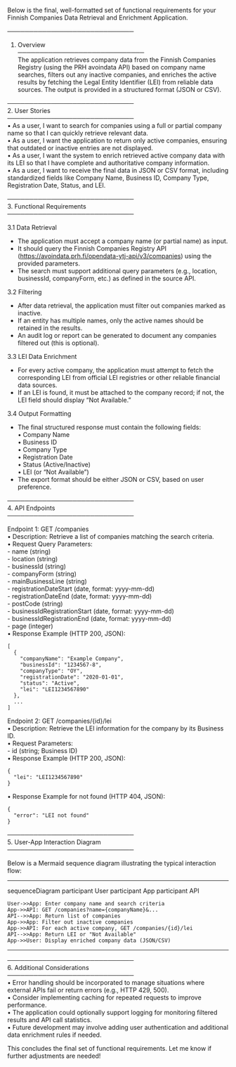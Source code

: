Below is the final, well-formatted set of functional requirements for your Finnish Companies Data Retrieval and Enrichment Application.

─────────────────────────────  
1. Overview  
─────────────────────────────  
The application retrieves company data from the Finnish Companies Registry (using the PRH avoindata API) based on company name searches, filters out any inactive companies, and enriches the active results by fetching the Legal Entity Identifier (LEI) from reliable data sources. The output is provided in a structured format (JSON or CSV).

─────────────────────────────  
2. User Stories  
─────────────────────────────  
• As a user, I want to search for companies using a full or partial company name so that I can quickly retrieve relevant data.  
• As a user, I want the application to return only active companies, ensuring that outdated or inactive entries are not displayed.  
• As a user, I want the system to enrich retrieved active company data with its LEI so that I have complete and authoritative company information.  
• As a user, I want to receive the final data in JSON or CSV format, including standardized fields like Company Name, Business ID, Company Type, Registration Date, Status, and LEI.

─────────────────────────────  
3. Functional Requirements  
─────────────────────────────  

3.1 Data Retrieval  
  - The application must accept a company name (or partial name) as input.  
  - It should query the Finnish Companies Registry API (https://avoindata.prh.fi/opendata-ytj-api/v3/companies) using the provided parameters.  
  - The search must support additional query parameters (e.g., location, businessId, companyForm, etc.) as defined in the source API.  

3.2 Filtering  
  - After data retrieval, the application must filter out companies marked as inactive.  
  - If an entity has multiple names, only the active names should be retained in the results.  
  - An audit log or report can be generated to document any companies filtered out (this is optional).

3.3 LEI Data Enrichment  
  - For every active company, the application must attempt to fetch the corresponding LEI from official LEI registries or other reliable financial data sources.  
  - If an LEI is found, it must be attached to the company record; if not, the LEI field should display “Not Available.”

3.4 Output Formatting  
  - The final structured response must contain the following fields:  
      • Company Name  
      • Business ID  
      • Company Type  
      • Registration Date  
      • Status (Active/Inactive)  
      • LEI (or “Not Available”)  
  - The export format should be either JSON or CSV, based on user preference.

─────────────────────────────  
4. API Endpoints  
─────────────────────────────  

Endpoint 1: GET /companies  
  • Description: Retrieve a list of companies matching the search criteria.  
  • Request Query Parameters:  
      - name (string)  
      - location (string)  
      - businessId (string)  
      - companyForm (string)  
      - mainBusinessLine (string)  
      - registrationDateStart (date, format: yyyy-mm-dd)  
      - registrationDateEnd (date, format: yyyy-mm-dd)  
      - postCode (string)  
      - businessIdRegistrationStart (date, format: yyyy-mm-dd)  
      - businessIdRegistrationEnd (date, format: yyyy-mm-dd)  
      - page (integer)  
  • Response Example (HTTP 200, JSON):  

    [
      {
        "companyName": "Example Company",
        "businessId": "1234567-8",
        "companyType": "OY",
        "registrationDate": "2020-01-01",
        "status": "Active",
        "lei": "LEI1234567890"
      },
      ...
    ]  

Endpoint 2: GET /companies/{id}/lei  
  • Description: Retrieve the LEI information for the company by its Business ID.  
  • Request Parameters:  
      - id (string; Business ID)  
  • Response Example (HTTP 200, JSON):  

    {
      "lei": "LEI1234567890"
    }

  • Response Example for not found (HTTP 404, JSON):  

    {
      "error": "LEI not found"
    }

─────────────────────────────  
5. User-App Interaction Diagram  
─────────────────────────────  

Below is a Mermaid sequence diagram illustrating the typical interaction flow:

--------------------------------------------------------
sequenceDiagram
    participant User
    participant App
    participant API

    User->>App: Enter company name and search criteria
    App->>API: GET /companies?name={companyName}&...
    API-->>App: Return list of companies
    App->>App: Filter out inactive companies
    App->>API: For each active company, GET /companies/{id}/lei
    API-->>App: Return LEI or "Not Available"
    App->>User: Display enriched company data (JSON/CSV)
--------------------------------------------------------

─────────────────────────────  
6. Additional Considerations  
─────────────────────────────  
• Error handling should be incorporated to manage situations where external APIs fail or return errors (e.g., HTTP 429, 500).  
• Consider implementing caching for repeated requests to improve performance.  
• The application could optionally support logging for monitoring filtered results and API call statistics.  
• Future development may involve adding user authentication and additional data enrichment rules if needed.

This concludes the final set of functional requirements. Let me know if further adjustments are needed!